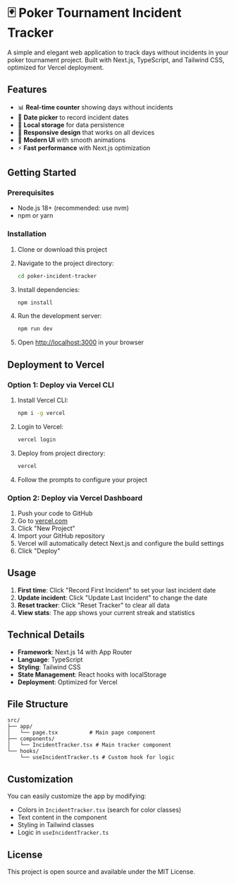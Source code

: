 # 🃏 Poker Tournament Incident Tracker

A simple and elegant web application to track days without incidents in your poker tournament project. Built with Next.js, TypeScript, and Tailwind CSS, optimized for Vercel deployment.

## Features

- 📊 **Real-time counter** showing days without incidents
- 📅 **Date picker** to record incident dates
- 💾 **Local storage** for data persistence
- 📱 **Responsive design** that works on all devices
- 🎨 **Modern UI** with smooth animations
- ⚡ **Fast performance** with Next.js optimization

## Getting Started

### Prerequisites

- Node.js 18+ (recommended: use nvm)
- npm or yarn

### Installation

1. Clone or download this project
2. Navigate to the project directory:
   ```bash
   cd poker-incident-tracker
   ```

3. Install dependencies:
   ```bash
   npm install
   ```

4. Run the development server:
   ```bash
   npm run dev
   ```

5. Open [http://localhost:3000](http://localhost:3000) in your browser

## Deployment to Vercel

### Option 1: Deploy via Vercel CLI

1. Install Vercel CLI:
   ```bash
   npm i -g vercel
   ```

2. Login to Vercel:
   ```bash
   vercel login
   ```

3. Deploy from project directory:
   ```bash
   vercel
   ```

4. Follow the prompts to configure your project

### Option 2: Deploy via Vercel Dashboard

1. Push your code to GitHub
2. Go to [vercel.com](https://vercel.com)
3. Click "New Project"
4. Import your GitHub repository
5. Vercel will automatically detect Next.js and configure the build settings
6. Click "Deploy"

## Usage

1. **First time**: Click "Record First Incident" to set your last incident date
2. **Update incident**: Click "Update Last Incident" to change the date
3. **Reset tracker**: Click "Reset Tracker" to clear all data
4. **View stats**: The app shows your current streak and statistics

## Technical Details

- **Framework**: Next.js 14 with App Router
- **Language**: TypeScript
- **Styling**: Tailwind CSS
- **State Management**: React hooks with localStorage
- **Deployment**: Optimized for Vercel

## File Structure

```
src/
├── app/
│   └── page.tsx          # Main page component
├── components/
│   └── IncidentTracker.tsx # Main tracker component
└── hooks/
    └── useIncidentTracker.ts # Custom hook for logic
```

## Customization

You can easily customize the app by modifying:
- Colors in `IncidentTracker.tsx` (search for color classes)
- Text content in the component
- Styling in Tailwind classes
- Logic in `useIncidentTracker.ts`

## License

This project is open source and available under the MIT License.